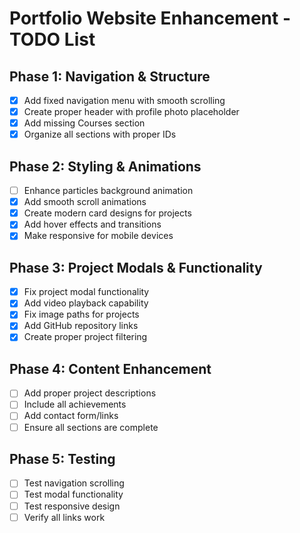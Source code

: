 # Portfolio Website Enhancement - TODO List

## Phase 1: Navigation & Structure
- [x] Add fixed navigation menu with smooth scrolling
- [x] Create proper header with profile photo placeholder
- [x] Add missing Courses section
- [x] Organize all sections with proper IDs

## Phase 2: Styling & Animations
- [ ] Enhance particles background animation
- [x] Add smooth scroll animations
- [x] Create modern card designs for projects
- [x] Add hover effects and transitions
- [x] Make responsive for mobile devices

## Phase 3: Project Modals & Functionality
- [x] Fix project modal functionality
- [x] Add video playback capability
- [x] Fix image paths for projects
- [x] Add GitHub repository links
- [x] Create proper project filtering

## Phase 4: Content Enhancement
- [ ] Add proper project descriptions
- [ ] Include all achievements
- [ ] Add contact form/links
- [ ] Ensure all sections are complete

## Phase 5: Testing
- [ ] Test navigation scrolling
- [ ] Test modal functionality
- [ ] Test responsive design
- [ ] Verify all links work
